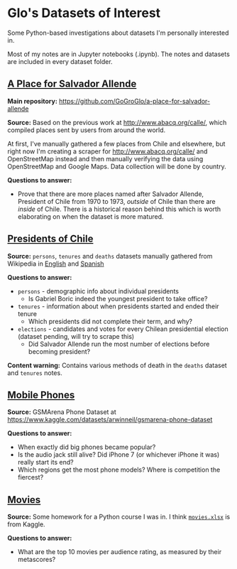 # Glo's Datasets of Interest
Some Python-based investigations about datasets I'm personally interested in.

Most of my notes are in Jupyter notebooks (.ipynb). The notes and datasets are included in every dataset folder.

## [A Place for Salvador Allende](a-place-for-salvador-allende)
**Main repository:** https://github.com/GoGroGlo/a-place-for-salvador-allende

**Source:** Based on the previous work at http://www.abacq.org/calle/, which compiled places sent by users from around the world.

At first, I've manually gathered a few places from Chile and elsewhere, but right now I'm creating a scraper for http://www.abacq.org/calle/ and OpenStreetMap instead and then manually verifying the data using OpenStreetMap and Google Maps. Data collection will be done by country.

**Questions to answer:**
* Prove that there are more places named after Salvador Allende, President of Chile from 1970 to 1973, _outside_ of Chile than there are _inside_ of Chile. There is a historical reason behind this which is worth elaborating on when the dataset is more matured.

## [Presidents of Chile](presidents-of-chile)
**Source:** `persons`, `tenures` and `deaths` datasets manually gathered from Wikipedia in [English](https://en.wikipedia.org/wiki/List_of_presidents_of_Chile) and [Spanish](https://es.wikipedia.org/wiki/Anexo:Presidentes_de_Chile)

**Questions to answer:**
* `persons` - demographic info about individual presidents
    * Is Gabriel Boric indeed the youngest president to take office?
* `tenures` - information about when presidents started and ended their tenure
    * Which presidents did not complete their term, and why?
* `elections` - candidates and votes for every Chilean presidential election (dataset pending, will try to scrape this)
    * Did Salvador Allende run the most number of elections before becoming president?

**Content warning:** Contains various methods of death in the `deaths` dataset and `tenures` notes.

## [Mobile Phones](mobile-phones)
**Source:** GSMArena Phone Dataset at https://www.kaggle.com/datasets/arwinneil/gsmarena-phone-dataset

**Questions to answer:**
* When exactly did big phones became popular?
* Is the audio jack still alive? Did iPhone 7 (or whichever iPhone it was) really start its end?
* Which regions get the most phone models? Where is competition the fiercest?

## [Movies](movies)
**Source:** Some homework for a Python course I was in. I think [`movies.xlsx`](movies/movies.xlsx) is from Kaggle.

**Questions to answer:**
* What are the top 10 movies per audience rating, as measured by their metascores?